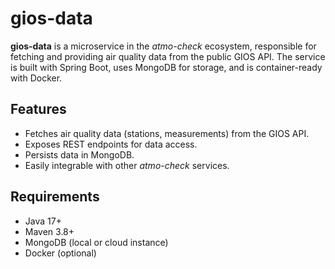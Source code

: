 # gios-data

**gios-data** is a microservice in the _atmo-check_ ecosystem, responsible for fetching and providing air quality data from the public GIOS API. The service is built with Spring Boot, uses MongoDB for storage, and is container-ready with Docker.

## Features

- Fetches air quality data (stations, measurements) from the GIOS API.
- Exposes REST endpoints for data access.
- Persists data in MongoDB.
- Easily integrable with other _atmo-check_ services.

## Requirements

- Java 17+
- Maven 3.8+
- MongoDB (local or cloud instance)
- Docker (optional)